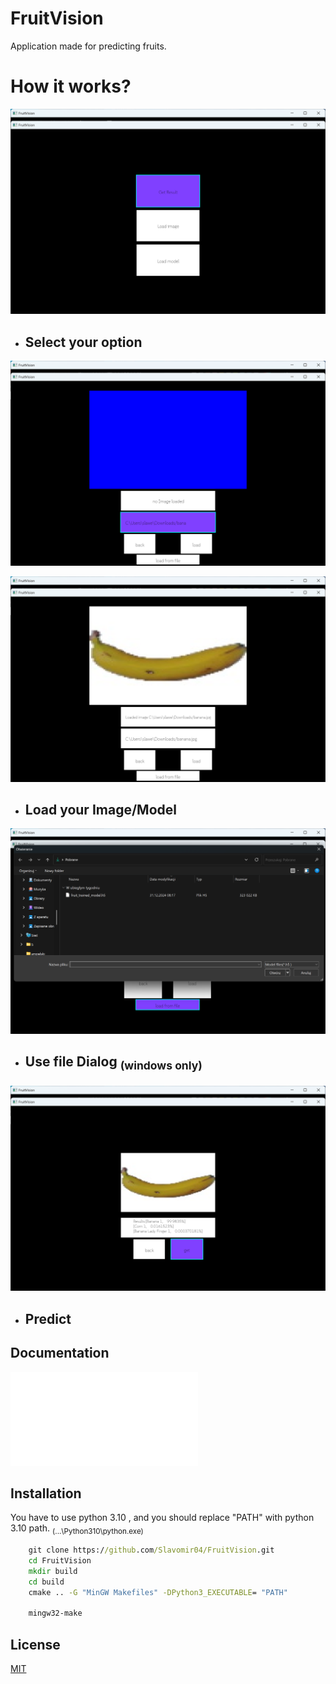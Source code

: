 
# FruitVision

Application made for predicting fruits.

# How it works?

![Select an option of interest](src/Resources/images_readme/1.png)

- ## Select your option

![Load image 0]( src/Resources/images_readme/2.png)

![Load image 0](src/Resources/images_readme/3.png)

- ## Load your Image/Model

![File Dialog](src/Resources/images_readme/4.png)

- ## Use file Dialog <sub>(windows only)<sub/>

![Predict](src/Resources/images_readme/5.png)

- ## Predict









## Documentation

![Documentation](Documentation/Application%20blueprint.pdf)





## Installation

You have to use python 3.10 , and you should replace "PATH" with python 3.10 path. <sub>(...\Python310\python.exe)</sub>


```cmd
    git clone https://github.com/Slavomir04/FruitVision.git
    cd FruitVision
    mkdir build
    cd build
    cmake .. -G "MinGW Makefiles" -DPython3_EXECUTABLE= "PATH"
    
    mingw32-make
```


    
## License

[MIT](license.txt)

